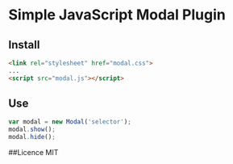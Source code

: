 # Simple JavaScript Modal Plugin

## Install

```html
<link rel="stylesheet" href="modal.css">
...
<script src="modal.js"></script>
```

## Use
```javascript
var modal = new Modal('selector');
modal.show();
modal.hide();
```

##Licence
MIT